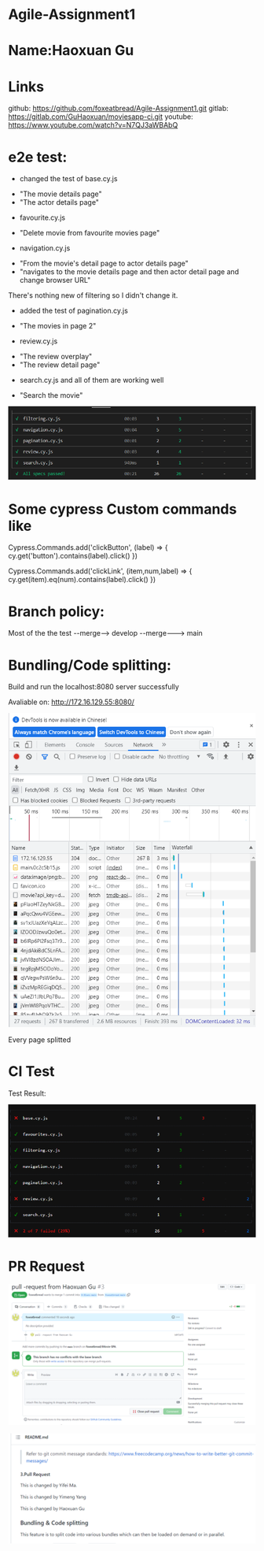 # Agile-Assignment1
# Name:Haoxuan Gu

# Links
github: https://github.com/foxeatbread/Agile-Assignment1.git
gitlab: https://gitlab.com/GuHaoxuan/moviesapp-ci.git
youtube: https://www.youtube.com/watch?v=N7QJ3aWBAbQ

# e2e test: 
- changed the test of base.cy.js

+ "The movie details page"
+ "The actor details page"

- favourite.cy.js

+ "Delete movie from favourite movies page"


- navigation.cy.js

+ "From the movie's detail page to actor details page"
+ "navigates to the movie details page and then actor detail page and change browser URL"

There's nothing new of filtering so I didn't change it.

- added the test of pagination.cy.js

+ "The movies in page 2"

- review.cy.js

+ "The review overplay"
+ "The review detail page"

- search.cy.js and all of them are working well

+ "Search the movie"

![](readme_source\testResult.png)

# Some cypress Custom commands like 
 Cypress.Commands.add('clickButton', (label) => {
   cy.get('button').contains(label).click()
 })

 Cypress.Commands.add('clickLink', (item,num,label) => {
   cy.get(item).eq(num).contains(label).click()
 })

# Branch policy:
 
 Most of the the test --merge--> develop --merge---> main

# Bundling/Code splitting:
 
 Build and run the localhost:8080 server successfully

 Avaliable on: http://172.16.129.55:8080/

 ![](readme_source\bundling.png)

 Every page splitted

 # CI Test
Test Result:

 ![](readme_source\pipelineTest.png)
 
# PR Request

![](readme_source\pushRequest.png)

![](readme_source\prResult.png)